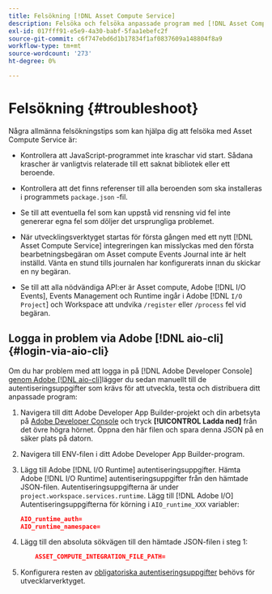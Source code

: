 ```yaml
---
title: Felsökning [!DNL Asset Compute Service]
description: Felsöka och felsöka anpassade program med [!DNL Asset Compute Service].
exl-id: 017fff91-e5e9-4a30-babf-5faa1ebefc2f
source-git-commit: c6f747ebd6d1b17834f1af0837609a148804f8a9
workflow-type: tm+mt
source-wordcount: '273'
ht-degree: 0%

---
```


# Felsökning {#troubleshoot}

Några allmänna felsökningstips som kan hjälpa dig att felsöka med Asset Compute Service är:

* Kontrollera att JavaScript-programmet inte kraschar vid start. Sådana krascher är vanligtvis relaterade till ett saknat bibliotek eller ett beroende.
* Kontrollera att det finns referenser till alla beroenden som ska installeras i programmets `package.json` -fil.
* Se till att eventuella fel som kan uppstå vid rensning vid fel inte genererar egna fel som döljer det ursprungliga problemet.

* När utvecklingsverktyget startas för första gången med ett nytt [!DNL Asset Compute Service] integreringen kan misslyckas med den första bearbetningsbegäran om Asset compute Events Journal inte är helt inställd. Vänta en stund tills journalen har konfigurerats innan du skickar en ny begäran.
* Se till att alla nödvändiga API:er är Asset compute, Adobe [!DNL I/O Events], Events Management och Runtime ingår i Adobe [!DNL `I/O Project`] och Workspace att undvika `/register` eller `/process` fel vid begäran.

## Logga in problem via Adobe [!DNL aio-cli] {#login-via-aio-cli}

Om du har problem med att logga in på [!DNL Adobe Developer Console] [genom Adobe [!DNL aio-cli]](https://developer.adobe.com/app-builder/docs/getting_started/first_app/#3-signing-in-from-cli)lägger du sedan manuellt till de autentiseringsuppgifter som krävs för att utveckla, testa och distribuera ditt anpassade program:

1. Navigera till ditt Adobe Developer App Builder-projekt och din arbetsyta på [Adobe Developer Console](https://developer.adobe.com/console/user/servicesandapis) och tryck **[!UICONTROL Ladda ned]** från det övre högra hörnet. Öppna den här filen och spara denna JSON på en säker plats på datorn.

1. Navigera till ENV-filen i ditt Adobe Developer App Builder-program.

1. Lägg till Adobe [!DNL I/O Runtime] autentiseringsuppgifter. Hämta Adobe [!DNL I/O Runtime] autentiseringsuppgifter från den hämtade JSON-filen. Autentiseringsuppgifterna är under `project.workspace.services.runtime`. Lägg till [!DNL Adobe I/O] Autentiseringsuppgifterna för körning i `AIO_runtime_XXX` variabler:

   ```json
   AIO_runtime_auth=
   AIO_runtime_namespace=
   ```

1. Lägg till den absoluta sökvägen till den hämtade JSON-filen i steg 1:

   ```json
       ASSET_COMPUTE_INTEGRATION_FILE_PATH=
   ```

1. Konfigurera resten av [obligatoriska autentiseringsuppgifter](develop-custom-application.md) behövs för utvecklarverktyget.

<!-- TBD for later:
Add any best practices for developers in this section:
* Any items to take care of when creating projects.
* Any naming conventions, reserved keywords, etc.?
* Any terms that can become a source of confusion later based on our OOTB naming.

* If required, add limitations for custom applications and spin those off as best practices.
* Do NOT borrow any content from https://git.corp.adobe.com/nui/nui/blob/master/doc/worker_api.md. It is outdated and irrelevant for 3rd party custom applications.
-->
